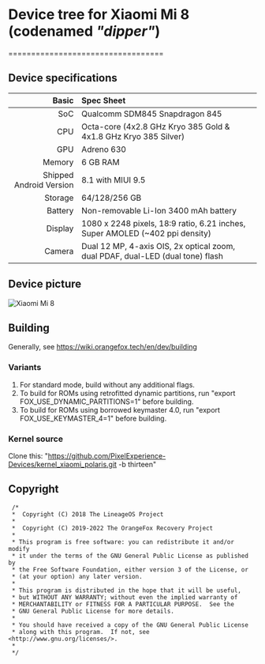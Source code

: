 # Device tree for Xiaomi Mi 8 (codenamed _"dipper"_)

==================================

## Device specifications

Basic   | Spec Sheet
-------:|:-------------------------
SoC     | Qualcomm SDM845 Snapdragon 845
CPU     | Octa-core (4x2.8 GHz Kryo 385 Gold & 4x1.8 GHz Kryo 385 Silver)
GPU     | Adreno 630
Memory  | 6 GB RAM
Shipped Android Version | 8.1 with MIUI 9.5
Storage | 64/128/256 GB
Battery | Non-removable Li-Ion 3400 mAh battery
Display | 1080 x 2248 pixels, 18:9 ratio, 6.21 inches, Super AMOLED (~402 ppi density)
Camera  | Dual 12 MP, 4-axis OIS, 2x optical zoom, dual PDAF, dual-LED (dual tone) flash

## Device picture

![Xiaomi Mi 8](https://xiaomi-mi.com/uploads/CatalogueImage/01_b_16982_1527780977.jpg "Xiaomi Mi 8 in black")

## Building
Generally, see https://wiki.orangefox.tech/en/dev/building

### Variants
1. For standard mode, build without any additional flags.
2. To build for ROMs using retrofitted dynamic partitions, run "export FOX_USE_DYNAMIC_PARTITIONS=1" before building.
3. To build for ROMs using borrowed keymaster 4.0, run "export FOX_USE_KEYMASTER_4=1" before building.

### Kernel source
Clone this: "https://github.com/PixelExperience-Devices/kernel_xiaomi_polaris.git -b thirteen"

## Copyright
 ```
  /*
  *  Copyright (C) 2018 The LineageOS Project
  *
  *  Copyright (C) 2019-2022 The OrangeFox Recovery Project
  *
  * This program is free software: you can redistribute it and/or modify
  * it under the terms of the GNU General Public License as published by
  * the Free Software Foundation, either version 3 of the License, or
  * (at your option) any later version.
  *
  * This program is distributed in the hope that it will be useful,
  * but WITHOUT ANY WARRANTY; without even the implied warranty of
  * MERCHANTABILITY or FITNESS FOR A PARTICULAR PURPOSE.  See the
  * GNU General Public License for more details.
  *
  * You should have received a copy of the GNU General Public License
  * along with this program.  If not, see <http://www.gnu.org/licenses/>.
  *
  */
  ```
